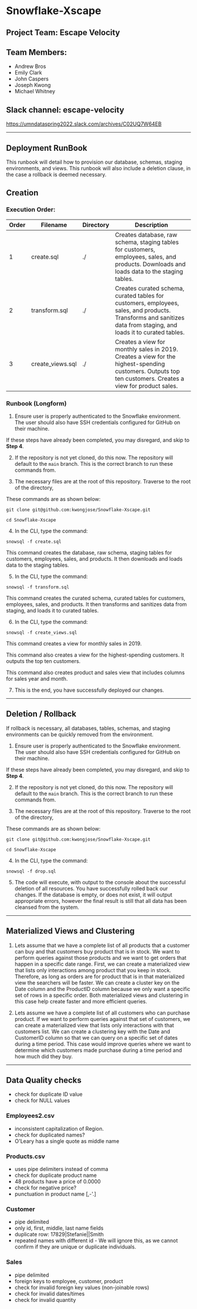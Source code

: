 # Snowflake-Xscape

## Project Team: Escape Velocity

## Team Members:

  - Andrew Bros
  - Emily Clark
  - John Caspers
  - Joseph Kwong
  - Michael Whitney

## Slack channel: escape-velocity
https://umndataspring2022.slack.com/archives/C02UQ7W64EB

-----

## Deployment RunBook
This runbook will detail how to provision our database, schemas, staging environments, and views. This runbook will also include a deletion clause, in the case a rollback is deemed necessary.

## Creation

### Execution Order:
| Order | Filename               | Directory | Description                                                                                                                                                       |
|-------|------------------------|-----------|-------------------------------------------------------------------------------------------------------------------------------------------------------------------|
| 1     | create.sql             | ./        | Creates database, raw schema, staging tables for customers, employees, sales, and products. Downloads and loads data to the staging tables.                       |
| 2     | transform.sql          | ./        | Creates curated schema, curated tables for customers, employees, sales, and products. Transforms and sanitizes data from staging, and loads it to curated tables. |
| 3     | create_views.sql       | ./        | Creates a view for monthly sales in 2019. Creates a view for the highest-spending customers. Outputs top ten customers.  Creates a view for product sales.                                                                                  

### Runbook (Longform)
1. Ensure user is properly authenticated to the Snowflake environment. The user should also have SSH credentials configured for GitHub on their machine.

If these steps have already been completed, you may disregard, and skip to **Step 4**.

2. If the repository is not yet cloned, do this now. The repository will default to the `main` branch. This is the correct branch to run these commands from.

3.  The necessary files are at the root of this repository. Traverse to the root of the directory, 

These commands are as shown below:

``` 
git clone git@github.com:kwongjose/Snowflake-Xscape.git

cd Snowflake-Xscape
```

4. In the CLI, type the command: 
```
snowsql -f create.sql
```
This command creates the database, raw schema, staging tables for customers, employees, sales, and products. It then downloads and loads data to the staging tables.

5. In the CLI, type the command: 
```
snowsql -f transform.sql
```
This command creates the curated schema, curated tables for customers, employees, sales, and products. It then transforms and sanitizes data from staging, and loads it to curated tables.

6. In the CLI, type the command: 
```
snowsql -f create_views.sql
```
This command creates a view for monthly sales in 2019.

This command also creates a view for the highest-spending customers. It outputs the top ten customers.

This command also creates product and sales view that includes columns for sales year
and month.

7. This is the end, you have successfully deployed our changes.

---

## Deletion / Rollback
If rollback is necessary, all databases, tables, schemas, and staging environments can be quickly removed from the environment.

1. Ensure user is properly authenticated to the Snowflake environment. The user should also have SSH credentials configured for GitHub on their machine.

If these steps have already been completed, you may disregard, and skip to **Step 4**.

2. If the repository is not yet cloned, do this now. The repository will default to the `main` branch. This is the correct branch to run these commands from.

3.  The necessary files are at the root of this repository. Traverse to the root of the directory, 

These commands are as shown below:

``` 
git clone git@github.com:kwongjose/Snowflake-Xscape.git

cd Snowflake-Xscape
```

4. In the CLI, type the command: 

```
snowsql -f drop.sql
```

5. The code will execute, with output to the console about the successful deletion of all resources. You have successfully rolled back our changes. If the database is empty, or does not exist, it will output appropriate errors, however the final result is still that all data has been cleansed from the system.

-----

## Materialized Views and Clustering
1. Lets assume that we have a complete list of all products that a customer can buy and that customers buy product that is in stock. We want to perform queries against those products and we want to get orders that happen in a specific date range. First, we can create a materialized view that lists only interactions among product that you keep in stock. Therefore, as long as orders are for product that is in that materialized view the searchers will be faster. We can create a cluster key on the Date column and the ProductID column because we only want a specific set of rows in a specific order. Both materialized views and clustering in this case help create faster and more efficient queries. 

2. Lets assume we have a complete list of all customers who can purchase product. If we want to perform queries against that set of customers, we can create a materialized view that lists only interactions with that customers list. We can create a clustering key with the Date and CustomerID column so that we can query on a specific set of dates during a time period. This case would improve queries where we want to determine which customers made purchase during a time period and how much did they buy. 

-----

## Data Quality checks

- check for duplicate ID value
- check for NULL values

### Employees2.csv
- inconsistent capitalization of Region.
- check for duplicated names?
- O'Leary has a single quote as middle name

### Products.csv
- uses pipe delimiters instead of comma
- check for duplicate product name
- 48 products have a price of 0.0000
- check for negative price?
- punctuation in product name [,-'.]

### Customer
- pipe delimited
- only id, first, middle, last name fields
- duplicate row:
  17829|Stefanie||Smith
- repeated names with different id - We will ignore this, as we cannot confirm if they are unique or duplicate individuals.

### Sales
- pipe delimited
- foreign keys to employee, customer, product
- check for invalid foreign key values (non-joinable rows)
- check for invalid dates/times
- check for invalid quantity